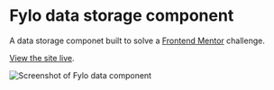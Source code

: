 # Fylo data storage component

A data storage componet built to solve a [Frontend Mentor](https://www.frontendmentor.io/) challenge.

[View the site live](https://fylo-data-storage-component-wine.vercel.app/).

![Screenshot of Fylo data component](https://res.cloudinary.com/gerhynes/image/upload/q_auto/v1592692535/Screenshot_2020-06-20_Frontend_Mentor_Fylo_data_storage_component_ax0jxe.png)
